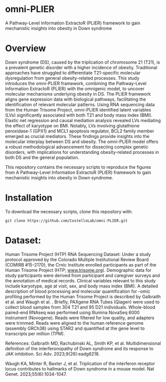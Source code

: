 # omni-PLIER
A Pathway-Level Information ExtractoR (PLIER) framework to gain mechanistic insights into obesity in Down syndrome
# Overview
Down syndrome (DS), caused by the triplication of chromosome 21 (T21), is a prevalent genetic
disorder with a higher incidence of obesity. Traditional approaches have struggled to differentiate
T21-specific molecular dysregulation from general obesity-related processes. This study introduces
the omni-PLIER framework, combining the Pathway-Level Information ExtractoR (PLIER) with
the omnigenic model, to uncover molecular mechanisms underlying obesity in DS. The PLIER
framework aligns gene expression data with biological pathways, facilitating the identification of
relevant molecular patterns. Using RNA sequencing data from the Human Trisome Project,
omni-PLIER identified latent variables (LVs) significantly associated with both T21 and body mass
index (BMI). Elastic net regression and causal mediation analysis revealed LVs mediating the
effect of karyotype on BMI. Notably, LVs involving glutathione peroxidase-1 (GPX1) and MCL1
apoptosis regulator, BCL2 family member emerged as crucial mediators. These findings provide
insights into the molecular interplay between DS and obesity. The omni-PLIER model offers a
robust methodological advancement for dissecting complex genetic disorders, with implications for
understanding obesity-related processes in both DS and the general population.

This repository contains the necessary scripts to reproduce the figures from A Pathway-Level Information ExtractoR (PLIER) framework to gain mechanistic insights into obesity in Down syndrome.

# Installation 
To download the  necessary scripts, clone this repository with: 
```
git clone https://github.com/CostelloLab/omni-PLIER.git
```

# Dataset: 
Human Trisome Project (HTP) RNA Sequencing Dataset:
Under a study protocol approved by the Colorado Multiple Institutional Review Board (COMIRB
#15-2170), the Crnic Institute enrolled participants as part of the Human Trisome Project (HTP;
www.trisome.org). Demographic data for study participants were derived from participant and
caregiver surveys and the annotation of medical records. Clinical variables relevant to this study
include karyotype, age at visit, sex, and body mass index (BMI).
A detailed description of blood processing and molecular quantification for -omic profiling
performed by the Human Trisome Project is described by Galbraith et al. and Waugh et al.
.
Briefly, PAXgene RNA Tubes (Qiagen) were used to collect blood samples from 304 T21 and 95
D21 individuals. Whole-blood paired-end RNAseq was performed using Illumina NovaSeq 6000
instrument (Novogene). Reads were filtered for low quality, and adapters were trimmed. Reads
were aligned to the human reference genome (assembly GRCh38) using STAR2 and quantified at
the gene level to transcripts per million (TPM).

References:
Galbraith MD, Rachubinski AL, Smith KP, et al. Multidimensional definition of the
interferonopathy of Down syndrome and its response to JAK inhibition. Sci Adv.
2023;9(26):eadg6218.

Waugh KA, Minter R, Baxter J, et al. Triplication of the interferon receptor locus contributes
to hallmarks of Down syndrome in a mouse model. Nat Genet. 2023;55(6):1034-1047.

